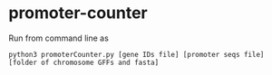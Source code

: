 # promoter-counter

Run from command line as
```
python3 promoterCounter.py [gene IDs file] [promoter seqs file] [folder of chromosome GFFs and fasta]
```
